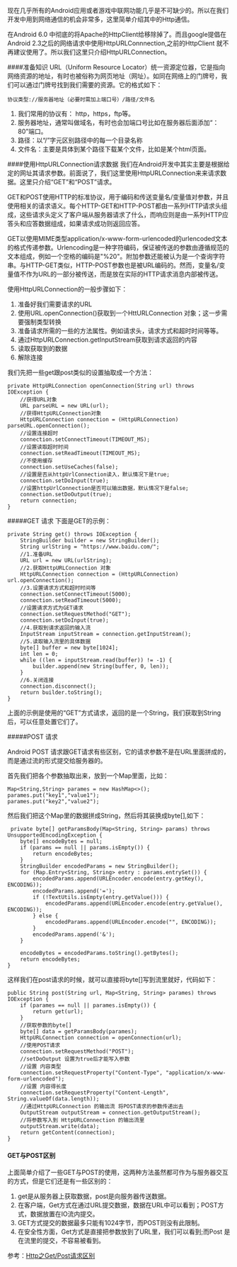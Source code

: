 现在几乎所有的Android应用或者游戏中联网功能几乎是不可缺少的。所以在我们开发中用到网络通信的机会非常多，这里简单介绍其中的Http通信。

在Android 6.0 中彻底的将Apache的HttpClient给移除掉了。而且google提倡在Android 2.3之后的网络请求中使用HttpURLConnnection,之前的HttpClient 就不再建议使用了。所以我们这里只介绍HttpURLConnection。

####准备知识
URL（Uniform Resource Locator）统一资源定位器，它是指向网络资源的地址，有时也被俗称为网页地址（网址）。如同在网络上的门牌号，我们可以通过门牌号找到我们需要的资源。它的格式如下：

`协议类型://服务器地址（必要时需加上端口号）/路径/文件名`

1. 我们常用的协议有： http，https，ftp等。
2. 服务器地址，通常叫做域名，有时也会加端口号比如在服务器后面添加“：80”端口。
3. 路径：以“/”字元区别路径中的每一个目录名称
4. 文件名：主要是具体到某个路径下载某个文件，比如是某个html页面。

####使用HttpURLConnection请求数据
我们在Android开发中其实主要是根据给定的网址其请求参数。前面说了，我们这里使用HttpURLConnection来来请求数据。这里只介绍“GET”和“POST”请求。

GET和POST使用HTTP的标准协议，用于编码和传送变量名/变量值对参数，并且使用相关的请求语义。每个HTTP-GET和HTTP-POST都由一系列HTTP请求头组成，这些请求头定义了客户端从服务器请求了什么，而响应则是由一系列HTTP应答头和应答数据组成，如果请求成功则返回应答。

GET以使用MIME类型application/x-www-form-urlencoded的urlencoded文本的格式传递参数。Urlencoding是一种字符编码，保证被传送的参数由遵循规范的文本组成，例如一个空格的编码是"%20"。附加参数还能被认为是一个查询字符串。与HTTP-GET类似，HTTP-POST参数也是被URL编码的。然而，变量名/变量值不作为URL的一部分被传送，而是放在实际的HTTP请求消息内部被传送。


使用HttpURLConnection的一般步骤如下：

1. 准备好我们需要请求的URL
2. 使用URL.openConnection()获取到一个HttURLConnection 对象；这一步需要强制类型转换
3. 准备请求所需的一些的方法属性。例如请求头，请求方式和超时时间等等。
4. 通过HttpURLConnection.getInputStream获取到请求返回的内容
5. 读取获取到的数据
6. 解除连接

我们先把一些get跟post类似的设置抽取成一个方法：

    private HttpURLConnection openConnection(String url) throws IOException {
        //获得URL对象
        URL parseURL = new URL(url);
        //获得HttpURLConnection对象
        HttpURLConnection connection = (HttpURLConnection) parseURL.openConnection();
        //设置连接超时
        connection.setConnectTimeout(TIMEOUT_MS);
        //设置读取超时时间
        connection.setReadTimeout(TIMEOUT_MS);
        //不使用缓存
        connection.setUseCaches(false);
        //设置是否从httpUrlConnection读入，默认情况下是true;
        connection.setDoInput(true);
        //设置httpUrlConnection是否可以输出数据，默认情况下是false;
        connection.setDoOutput(true);
        return connection;
    }

#####GET 请求
下面是GET的示例：

	private String get() throws IOException {
        StringBuilder builder = new StringBuilder();
        String urlString = "https://www.baidu.com/";
        //1.准备URL
        URL url = new URL(urlString);
        //2.获取HttpURLConnection 对象
        HttpURLConnection connection = (HttpURLConnection) url.openConnection();
        //3.设置请求方式和超时时间等
        connection.setConnectTimeout(5000);
        connection.setReadTimeout(5000);
        //设置请求方式为GET请求
        connection.setRequestMethod("GET");
        connection.setDoInput(true);
        //4.获取到请求返回的输入流
        InputStream inputStream = connection.getInputStream();
        //5.读取输入流里的具体数据
        byte[] buffer = new byte[1024];
        int len = 0;
        while ((len = inputStream.read(buffer)) != -1) {
            builder.append(new String(buffer, 0, len));
        }
        //6.关闭连接
        connection.disconnect();
        return builder.toString();
    }

上面的示例是使用的“GET”方式请求，返回的是一个String，我们获取到String后，可以任意处置它们了。

#####POST 请求

Android POST 请求跟GET请求有些区别，它的请求参数不是在URL里面拼成的，而是通过流的形式提交给服务器的。


首先我们把各个参数抽取出来，放到一个Map里面，比如：

	Map<String,String> parames = new HashMap<>();
    parames.put("key1","value1");
	parames.put("key2","value2");

然后我们把这个Map里的数据拼成String，然后将其装换成byte[],如下：

	 private byte[] getParamsBody(Map<String, String> params) throws UnsupportedEncodingException {
        byte[] encodeBytes = null;
        if (params == null || params.isEmpty()) {
            return encodeBytes;
        }
        StringBuilder encodedParams = new StringBuilder();
        for (Map.Entry<String, String> entry : params.entrySet()) {
            encodedParams.append(URLEncoder.encode(entry.getKey(), ENCODING));
            encodedParams.append('=');
            if (!TextUtils.isEmpty(entry.getValue())) {
                encodedParams.append(URLEncoder.encode(entry.getValue(), ENCODING));
            } else {
                encodedParams.append(URLEncoder.encode("", ENCODING));
            }
            encodedParams.append('&');
        }

        encodeBytes = encodedParams.toString().getBytes();
        return encodeBytes;
    }

这样我们在post请求的时候，就可以直接将byte[]写到流里就好，代码如下：

    public String post(String url, Map<String, String> parames) throws IOException {
        if (parames == null || parames.isEmpty()) {
            return get(url);
        }
        //获取参数的byte[]
        byte[] data = getParamsBody(parames);
        HttpURLConnection connection = openConnection(url);
        //使用POST请求
        connection.setRequestMethod("POST");
        //setDoOutput 设置为true后才能写入参数
        //设置 内容类型
        connection.setRequestProperty("Content-Type", "application/x-www-form-urlencoded");
        //设置 内容得长度
        connection.setRequestProperty("Content-Length", String.valueOf(data.length));
        //通过HttpURLConnection 的输出流 将POST请求的参数传递出去
        OutputStream outputStream = connection.getOutputStream();
        //将参数写入到 HttpURLConnection 的输出流里
        outputStream.write(data);
        return getContent(connection);
    }


#### GET与POST区别
上面简单介绍了一些GET与POST的使用，这两种方法虽然都可作为与服务器交互的方式，但是它们还是有一些区别的：

1. get是从服务器上获取数据，post是向服务器传送数据。
2.  在客户端，Get方式在通过URL提交数据，数据在URL中可以看到；POST方式，数据放置在IO流内提交。
3.  GET方式提交的数据最多只能有1024字节，而POST则没有此限制。
4.  在安全性方面，Get方式是直接把参数放到了URL里，我们可以看到;而Post 是在流里的提交，不容易被看到。

参考：[Http之Get/Post请求区别](http://www.cnblogs.com/wxf0701/archive/2008/08/17/1269798.html)


